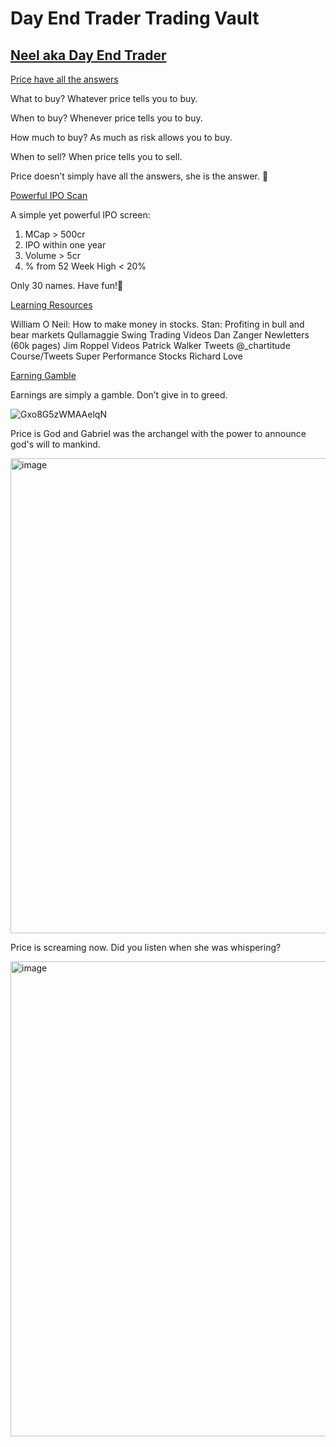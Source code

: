# **Day End Trader Trading Vault**

## [Neel aka Day End Trader](https://x.com/dayendtrader)
[Price have all the answers](https://x.com/dayendtrader/status/1946045641970368542)

What to buy?
Whatever price tells you to buy.

When to buy?
Whenever price tells you to buy.

How much to buy?
As much as risk allows you to buy.

When to sell?
When price tells you to sell.

Price doesn’t simply have all the answers, she is the answer. 🙏

[Powerful IPO Scan](https://x.com/dayendtrader/status/1942725642186805405)

A simple yet powerful IPO screen:
1. MCap > 500cr
2. IPO within one year
3. Volume > 5cr
4. % from 52 Week High < 20%

Only 30 names. Have fun!🙏

[Learning Resources](https://x.com/dayendtrader/status/1845958859355312212)

William O Neil: How to make money in stocks.
Stan: Profiting in bull and bear markets
Qullamaggie Swing Trading Videos
Dan Zanger Newletters (60k pages)
Jim Roppel Videos
Patrick Walker Tweets
@_chartitude
Course/Tweets
Super Performance Stocks Richard Love


[Earning Gamble](https://x.com/dayendtrader/status/1952939481281286456)

Earnings are simply a gamble.
Don’t give in to greed.

![Gxo8G5zWMAAelqN](https://github.com/user-attachments/assets/e1d84a2d-0f7a-41cb-946d-71a962368e00)


Price is God and Gabriel was the archangel with the power to announce god's will to mankind.

<img width="1200" height="760" alt="image" src="https://github.com/user-attachments/assets/8633328b-b8ac-47db-a4ff-129ad966a317" />

Price is screaming now. Did you listen when she was whispering?

<img width="1200" height="760" alt="image" src="https://github.com/user-attachments/assets/652ea8ff-c060-432a-80ee-dd8362d09692" />


